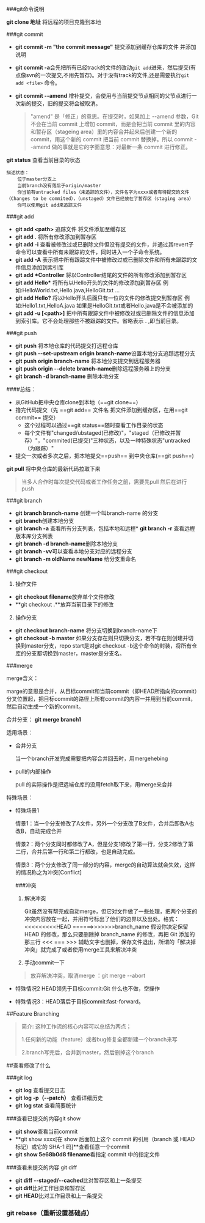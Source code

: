 ###git命令说明

**git clone 地址** 将远程的项目克隆到本地
	


###git commit

* **git commit -m "the commit message"** 提交添加到缓存仓库的文件 并添加说明
* **git commit -a**会先把所有已经track的文件的改动`git add`进来，然后提交(有点像svn的一次提交,不用先暂存)。对于没有track的文件,还是需要执行`git add <file>` 命令。
* **git commit --amend**  增补提交，会使用与当前提交节点相同的父节点进行一次新的提交，旧的提交将会被取消。

	>"amend" 是「修正」的意思。在提交时，如果加上 --amend 参数，Git 不会在当前 commit 上增加 commit，而是会把当前 commit 里的内容和暂存区（stageing area）里的内容合并起来后创建一个新的 commit，用这个新的 commit 把当前 commit 替换掉。所以 commit --amend 做的事就是它的字面意思：对最新一条 commit 进行修正。




**git status** 查看当前目录的状态

	描述状态：
		位于master分支上
		当前branch没有落后于origin/master
		你当前有untracked files（未追踪的文件），文件名字为xxxx或者有待提交的文件（Changes to be commited），（unstaged）文件已经放在了暂存区（staging area）
		你可以使用git add来追踪文件
		
		
###git add

* **git add \<path\>** 追踪文件 将文件添加至缓存区
* **git add .**  将所有修改添加到暂存区
* **git add -i** 查看被修改过或已删除文件但没有提交的文件，并通过其revert子命令可以查看<path>中所有未跟踪的文件，同时进入一个子命令系统。
* **git add -A** 表示把中所有跟踪文件中被修改过或已删除文件和所有未跟踪的文件信息添加到索引库
* **git add \*Controller**   将以Controller结尾的文件的所有修改添加到暂存区
* **git add Hello\***  将所有以Hello开头的文件的修改添加到暂存区 例如:HelloWorld.txt,Hello.java,HelloGit.txt ...
* **git add Hello?**  将以Hello开头后面只有一位的文件的修改提交到暂存区 例如:Hello1.txt,HelloA.java 如果是HelloGit.txt或者Hello.java是不会被添加的
* **git add -u [\<path>]** 把<path>中所有跟踪文件中被修改过或已删除文件的信息添加到索引库。它不会处理那些不被跟踪的文件。省略<path>表示 . ,即当前目录。

###git push
* **git push** 将本地仓库的代码提交打远程仓库
* **git push --set-upstream origin branch-name**设置本地分支追踪远程分支
* **git push origin branch-name** 将本地分支提交到远程服务器
* **git push origin --delete branch-name**删除远程服务器上的分支
* **git branch -d branch-name** 删除本地分支

####总结：
	
* 从GitHub把中央仓库clone到本地（==git clone==）
* 撸完代码提交（先 ==git add==  文件名 把文件添加到缓存区，在用==git commit== 提交）
	* 这个过程可以通过==git status==随时查看工作目录的状态
	* 每个文件有"changed/ubstaged(已修改)"，"staged（已修改并暂存）"，"commited(已提交)"三种状态，以及一种特殊状态"untracked（为跟踪）"
* 提交一次或者多次之后，把本地提交==push== 到中央仓库(==git push==)


**git pull** 将中央仓库的最新代码拉取下来
	
>当多人合作时每次提交代码或者工作任务之前，需要先pull 然后在进行push

###git branch
* **git branch branch-name** 创建一个叫branch-name 的分支
* **git branch**创建本地分支
* **git branch -a** 查看所有分支列表，包括本地和远程* **git branch -r** 查看远程版本库分支列表
* **git branch -d branch-name**删除本地分支
* **git branch -vv**可以查看本地分支对应的远程分支
* **git branch -m oldName newName** 给分支重命名

###git checkout
1. 操作文件 
 * **git checkout filename**放弃单个文件修改
 * **git checkout .**放弃当前目录下的修改  
2. 操作分支

* **git checkout branch-name** 将分支切换到branch-name下
* **git checkout -b master**
如果分支存在则只切换分支，若不存在则创建并切换到master分支，repo start是对git checkout -b这个命令的封装，将所有仓库的分支都切换到master，master是分支名。


###merge

merge含义：
 
 marge的意思是合并，从目标commit和当前commit（即HEAD所指向的commit）分叉位置起，把目标commit的路径上所有commit的内容一并用到当前commit，然后自动生成一个新的commit。
 
合并分支： **git merge branch1**

适用场景：

* 合并分支

	 当一个branch开发完成需要把内容合并回去时，用mergehebing
* pull的内部操作

	pull 的实际操作是把远端仓库的没用fetch取下来，用merge来合并

特殊场景：

* 特殊场景1
	
	情景1：当一个分支修改了A文件，另外一个分支改了B文件，合并后即改A也改B，自动完成合并
	
	情景2：两个分支同时都修改了A，但是分支1修改了第一行，分支2修改了第二行，合并后第一行和第二行都改，也是自动完成。
	
	情景3：两个分支修改了同一部分的内容，merge的自动算法就会失效，这样的情况称之为冲突[Conflict]
	
	###冲突
	
	1. 解决冲突
		
		Git虽然没有帮完成自动merge，但它对文件做了一些处理，把两个分支的冲突内容放在一起，并用符号标出了他们的边界以及出处。格式：<<<<<<<<\<HEAD  ======\>>>>>>>branch_name
		假设你决定保留 HEAD 的修改，那么只要删除掉 branch_name 的修改，再把 Git 添加的那三行 <<< === >>> 辅助文字也删掉，保存文件退出，所谓的「解决掉冲突」就完成了或者使用merge工具来解决冲突
		
	2. 手动commit一下
	
	>放弃解决冲突，取消merge ：git merge --abort
* 特殊情况2  HEAD领先于目标commit:Git 什么也不做，空操作

* 特殊情况3：HEAD落后于目标commit:fast-forward。


##Feature Branching


> 简介:
> 这种工作流的核心内容可以总结为两点；
> 
> 1.任何新的功能（feature）或者bug修复全都新建一个branch来写
> 
> 2.branch写完后，合并到master，然后删掉这个branch



##查看修改了什么

###git log

* **git log** 查看提交日志
* **git log -p（--patch）** 查看详细历史
* **git log stat** 查看简要统计

###查看已提交的内容git show

* **git show**查看当前commit
* **git show xxxx\[在 show 后面加上这个 commit 的引用（branch 或 HEAD 标记）或它的 SHA-1 码]**查看任意一个commit
* **git show 5e68b0d8 filename**看指定 commit 中的指定文件

###查看未提交的内容 git diff

* **git diff --staged/--cached**比对暂存区和上一条提交
* **git diff**比对工作目录和暂存区
* **git HEAD**比对工作目录和上一条提交


### git rebase（重新设置基础点）










	





 
 

